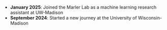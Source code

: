 - **January 2025**: Joined the Marler Lab as a machine learning research assistant at UW-Madison
- **September 2024**: Started a new journey at the University of Wisconsin-Madison
